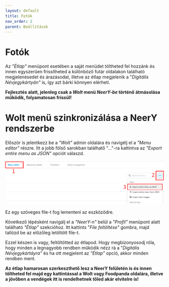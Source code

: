 ```yaml
---
layout: default
title: Fotók
nav_order: 2
parent: Beállítások
---
```

# Fotók

Az _"Étlap"_ menüpont esetében a saját menüdet töltheted fel hozzánk és innen egyszerűen frissítheted a különböző futár oldalakon található megjelenésedet és árazásodat, illetve az étlap megjelenik a "_Digitális Névjegykártyán"_ is, így azt bárki könnyen elérheti.

**Fejlesztés alatt, jelenleg csak a _Wolt_ menü _NeerY-be_ történő átmásolása működik, folyamatosan frissül!**

# Wolt menü szinkronizálása a NeerY rendszerbe
Először is jelentkezz be a _"Wolt"_ admin oldalára és navigélj el a _"Menu editor"_ részre. Itt a jobb fölső sarokban találhatő "..."-ra kattintva az _"Export entire menu as JSON"_ opciót válaszd.

![](../../assets/images/download_wolt.png)

Ez egy szöveges file-t fog lementeni az eszközödre.

Következő lépésként navigálj el a _"NeerY-n"_ belül a _"Profil"_ menüpont alatt található _"Étlap"_ szekcióhoz. Itt kattints "_File feltöltése"_ gombra, majd tallózd be az előzőleg letöltött file-t.

Ezzel készen is vagy, feltöltötted az étlapod. Hogy megbizonyosodj róla, hogy minden a legnagyobb rendben működik nézz rá a "_Digitális Névjegykártáyra"_ és ha ott megjelent az _"Étlap"_ opció, akkor minden rendben ment.

**Az étlap hamarosan szerkeszthető lesz a NeerY felületén is és innen töltheted fel majd egy kattintással a Wolt vagy Foodpanda oldalára, illetve a jövőben a vendégek itt is rendelhetnek tőled akár elvitelre is!**